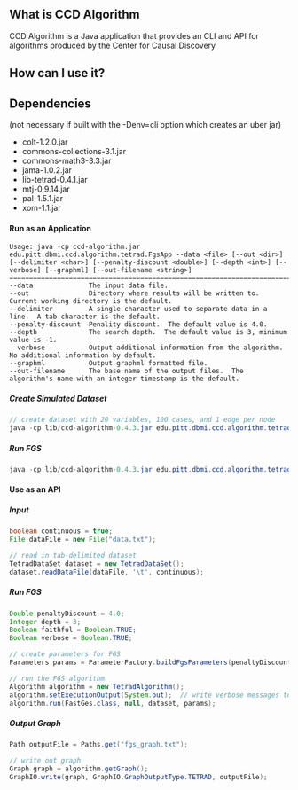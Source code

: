 ## What is CCD Algorithm

CCD Algorithm is a Java application that provides an CLI and API for algorithms produced by the Center for Causal Discovery


## How can I use it?

## Dependencies
(not necessary if built with the -Denv=cli option which creates an uber jar)
* colt-1.2.0.jar
* commons-collections-3.1.jar
* commons-math3-3.3.jar
* jama-1.0.2.jar
* lib-tetrad-0.4.1.jar
* mtj-0.9.14.jar
* pal-1.5.1.jar
* xom-1.1.jar

#### Run as an Application

```
Usage: java -cp ccd-algorithm.jar edu.pitt.dbmi.ccd.algorithm.tetrad.FgsApp --data <file> [--out <dir>] [--delimiter <char>] [--penalty-discount <double>] [--depth <int>] [--verbose] [--graphml] [--out-filename <string>]
================================================================================
--data            	The input data file.
--out             	Directory where results will be written to.  Current working directory is the default.
--delimiter       	A single character used to separate data in a line.  A tab character is the default.
--penalty-discount	Penality discount.  The default value is 4.0.
--depth           	The search depth.  The default value is 3, minimum value is -1.
--verbose         	Output additional information from the algorithm.  No additional information by default.
--graphml         	Output graphml formatted file.
--out-filename    	The base name of the output files.  The algorithm's name with an integer timestamp is the default.
```

##### Create Simulated Dataset
```java
// create dataset with 20 variables, 100 cases, and 1 edge per node
java -cp lib/ccd-algorithm-0.4.3.jar edu.pitt.dbmi.ccd.algorithm.tetrad.SimulateDataApp --var 20 --case 100 --edge 1 --out output/
```

##### Run FGS
```java
java -cp lib/ccd-algorithm-0.4.3.jar edu.pitt.dbmi.ccd.algorithm.tetrad.FgsApp --data data.txt --delimiter $'\t' --penalty-discount 4.0 --depth 3 --verbose --out output/
```

#### Use as an API

##### Input
```java
boolean continuous = true;
File dataFile = new File("data.txt");

// read in tab-delimited dataset
TetradDataSet dataset = new TetradDataSet();
dataset.readDataFile(dataFile, '\t', continuous);
```

##### Run FGS
```java
Double penaltyDiscount = 4.0;
Integer depth = 3;
Boolean faithful = Boolean.TRUE;
Boolean verbose = Boolean.TRUE;

// create parameters for FGS
Parameters params = ParameterFactory.buildFgsParameters(penaltyDiscount, depth, faithful, verbose);

// run the FGS algorithm
Algorithm algorithm = new TetradAlgorithm();
algorithm.setExecutionOutput(System.out);  // write verbose messages to standard out
algorithm.run(FastGes.class, null, dataset, params);

```

##### Output Graph
```java
Path outputFile = Paths.get("fgs_graph.txt");

// write out graph
Graph graph = algorithm.getGraph();
GraphIO.write(graph, GraphIO.GraphOutputType.TETRAD, outputFile);
```
